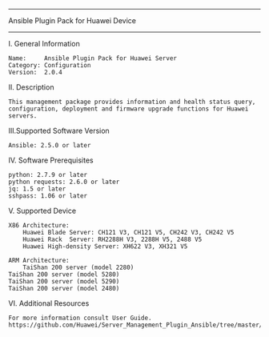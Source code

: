 ****************************************************************************
Ansible Plugin Pack for Huawei Device
****************************************************************************

I. General Information

    Name:     Ansible Plugin Pack for Huawei Server
    Category: Configuration
    Version:  2.0.4

	
II. Description

    This management package provides information and health status query, configuration, deployment and firmware upgrade functions for Huawei servers. 

	
III.Supported Software Version

    Ansible: 2.5.0 or later	

	
IV. Software Prerequisites

    python: 2.7.9 or later
    python requests: 2.6.0 or later
    jq: 1.5 or later
    sshpass: 1.06 or later
	
	
V. Supported Device
    
    X86 Architecture:
    	Huawei Blade Server: CH121 V3, CH121 V5, CH242 V3, CH242 V5 
    	Huawei Rack  Server: RH2288H V3, 2288H V5, 2488 V5 
    	Huawei High-density Server: XH622 V3, XH321 V5 
    
    ARM Architecture:
        TaiShan 200 server (model 2280) 
	TaiShan 200 server (model 5280) 
	TaiShan 200 server (model 5290) 
	TaiShan 200 server (model 2480)	
	
VI. Additional Resources

    For more information consult User Guide. https://github.com/Huawei/Server_Management_Plugin_Ansible/tree/master/docs
